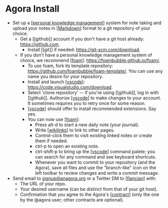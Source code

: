 # Agora Install

- Set up a [[personal knowledge management]] system for note taking and upload your notes in [[Markdown]] format to a git repository of your choice.
  - Get a [[github]] account if you don't have a git host already: <https://github.com>.
    - Install [[git]] if needed: <https://git-scm.com/download>.
  - If you don't have a personal knowledge management system of choice, we recommend [[foam]]: <https://foambubble.github.io/foam/>.
    - To use foam, fork its template repository: <https://github.com/foambubble/foam-template/>. You can use any name you desire for your repository.
    - Install and launch [[vscode]]: <https://code.visualstudio.com/download>.
    - Select 'clone repository' -- if you're using [[github]], log in with [[github]]. Authorize [[vscode]] to make changes to your account. It sometimes requires you to retry once for some reason.
    - [[vscode]] should offer to install recommended extensions. Say yes.
    - You can now use [[foam]]:
      - Press alt-d to start a new daily note (your journal). 
      - Write [[wikilinks]] to link to other pages. 
      - Control-click them to visit existing linked notes or create them if needed.
      - ctrl-p to open an existing note.
      - ctrl-shift-p to bring up the [[vscode]] command palete; you can search for any command and see keyboard shortcuts.
      - Whenever you want to commit to your repository (and the Agora), save all files and use the "branch-like" icon on the left toolbar to review changes and write a commit message.
- Send email to signup@anagora.org or a Twitter DM to [[flancian]] with:
  - The URL of your repo.
  - Your desired username (can be distinct from that of your git host).
  - Confirmation that you agree to the Agora's [[contract]] (only the one by the @agora user; other contracts are optional).


[//begin]: # "Autogenerated link references for markdown compatibility"
[personal knowledge management]: personal-knowledge-management "Personal Knowledge Management"
[Markdown]: markdown "Markdown"
[foam]: foam "Foam"
[vscode]: vscode "Vscode"
[wikilinks]: wikilinks "Wikilinks"
[flancian]: flancian "Flancian"
[contract]: contract "CONTRACT"
[//end]: # "Autogenerated link references"